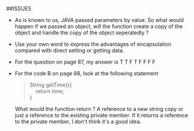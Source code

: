 ##ISSUES
*	As is known to us, JAVA passed parameters by value. So what would happen if we passed an object, will the function create a copy of the object and handle the copy of the object seperatedly ?
*	Use your own word to express the advantages of encapsulation compared with  direct setting or getting data.
*	For the question on page 87, my answer is T T F T F F F F
*	For the code B on page 88, look at the following statement
	>String getTime(){
	></br>
	>&nbsp;&nbsp;&nbsp;&nbsp;return time;
	></br>
	>}

	What would the function return ? A reference to a new string copy or just a reference to the existing private member. If it returns a reference to the private member, I don't think it's a good idea.